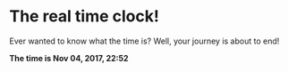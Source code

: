 # The real time clock!

Ever wanted to know what the time is? Well, your journey is about to end!

**The time is Nov 04, 2017, 22:52**